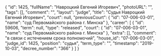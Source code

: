 {
    "id": 1425,
    "fullName": "Навроцкий Евгений Игоревич",
    "photoURL": "",
    "tags": [],
    "comment": "",
    "layout": "judge",
    "title": "Судья Навроцкий Евгений Игоревич",
    "court": null,
    "previousCourt": {
        "id": "07-006-03-01",
        "name": "суд Первомайского района г. Минска"
    },
    "career": [
        {
            "id": 59606,
            "term": null,
            "type": "released",
            "court": {
                "id": "07-006-03-01",
                "name": "суд Первомайского района г. Минска"
            },
            "extra": [],
            "comment": "в связи с истечением срока полномочий",
            "house_id": "07-006-03-01",
            "judge_id": 1425,
            "position": "судья",
            "term_type": "",
            "timestamp": "2019-10-03",
            "decree_number": "366"
        }
    ]
}